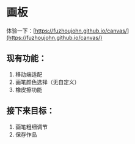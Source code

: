 # 画板

体验一下：[https://fuzhoujohn.github.io/canvas/](https://fuzhoujohn.github.io/canvas/)

## 现有功能：

1. 移动端适配
2. 画笔颜色选择（无自定义）
3. 橡皮擦功能

## 接下来目标：

1. 画笔粗细调节
2. 保存作品
